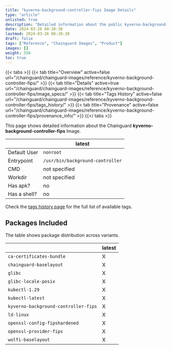 ```yaml
---
title: "kyverno-background-controller-fips Image Details"
type: "article"
unlisted: true
description: "Detailed information about the public kyverno-background-controller-fips Chainguard Image."
date: 2024-03-26 00:38:30
lastmod: 2024-03-26 00:38:30
draft: false
tags: ["Reference", "Chainguard Images", "Product"]
images: []
weight: 550
toc: true
---
```


{{< tabs >}}
{{< tab title="Overview" active=false url="/chainguard/chainguard-images/reference/kyverno-background-controller-fips/" >}}
{{< tab title="Details" active=true url="/chainguard/chainguard-images/reference/kyverno-background-controller-fips/image_specs/" >}}
{{< tab title="Tags History" active=false url="/chainguard/chainguard-images/reference/kyverno-background-controller-fips/tags_history/" >}}
{{< tab title="Provenance" active=false url="/chainguard/chainguard-images/reference/kyverno-background-controller-fips/provenance_info/" >}}
{{</ tabs >}}

This page shows detailed information about the Chainguard **kyverno-background-controller-fips** Image.

|              | latest                           |
|--------------|----------------------------------|
| Default User | `nonroot`                        |
| Entrypoint   | `/usr/bin/background-controller` |
| CMD          | not specified                    |
| Workdir      | not specified                    |
| Has apk?     | no                               |
| Has a shell? | no                               |

Check the [tags history page](/chainguard/chainguard-images/reference/kyverno-background-controller-fips/tags_history/) for the full list of available tags.

## Packages Included
The table shows package distribution across variants.

|                                      | latest |
|--------------------------------------|--------|
| `ca-certificates-bundle`             | X      |
| `chainguard-baselayout`              | X      |
| `glibc`                              | X      |
| `glibc-locale-posix`                 | X      |
| `kubectl-1.29`                       | X      |
| `kubectl-latest`                     | X      |
| `kyverno-background-controller-fips` | X      |
| `ld-linux`                           | X      |
| `openssl-config-fipshardened`        | X      |
| `openssl-provider-fips`              | X      |
| `wolfi-baselayout`                   | X      |


